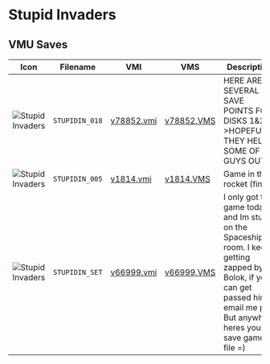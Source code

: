 # Stupid Invaders

## VMU Saves

| Icon | Filename | VMI | VMS | Description |
|------|----------|-----|-----|-------------|
| ![Stupid Invaders](../icons/STUPIDIN_018.GIF) | `STUPIDIN_018` | [v78852.vmi](v78852.vmi) | [v78852.VMS](v78852.VMS) | HERE ARE SEVERAL SAVE POINTS FOR DISKS 1&2 >HOPEFULLY THEY HELP SOME OF U GUYS OUT!!  
| ![Stupid Invaders](../icons/STUPIDIN_005.GIF) | `STUPIDIN_005` | [v1814.vmi](v1814.vmi) | [v1814.VMS](v1814.VMS) | Game in the rocket (final) 
| ![Stupid Invaders](../icons/STUPIDIN_SET.GIF) | `STUPIDIN_SET` | [v66999.vmi](v66999.vmi) | [v66999.VMS](v66999.VMS) | I only got this game today and Im stuck on the Spaceship room. I keep getting zapped by Bolok, if you can get passed him email me plz. But anywho heres your save game file =) 
